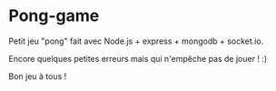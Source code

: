 # Pong-game

Petit jeu "pong" fait avec Node.js + express + mongodb + socket.io.

Encore quelques petites erreurs mais qui n'empêche pas de jouer ! :)

Bon jeu à tous !
